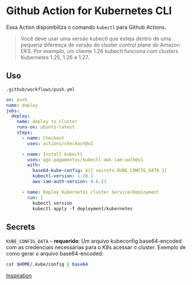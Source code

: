 # Github Action for Kubernetes CLI

Essa Action disponibiliza o comando `kubectl` para Github Actions.


> Você deve usar uma versão kubectl que esteja dentro de uma pequena diferença de versão do cluster control plane do Amazon EKS. Por exemplo, um cliente 1.26 kubectl funciona com clusters Kubernetes 1.25, 1.26 e 1.27.

## Uso

`.github/workflows/push.yml`

```yaml
on: push
name: deploy
jobs:
  deploy:
    name: deploy to cluster
    runs-on: ubuntu-latest
    steps:
      - name: Checkout
        uses: actions/checkout@v2

      - name: Install kubectl
        uses: qgx-pagamentos/kubectl-aws-iam-auth@v1
        with:
          base64-kube-config: ${{ secrets.KUBE_CONFIG_DATA }}
          kubectl-version: 1.28.1
          aws-iam-auth-version: 0.6.11

      - name: Deploy Kubernetes cluster Service/Deployment
        run: |
          kubectl version
          kubectl apply -f deployment/kubernetes
```

## Secrets

`KUBE_CONFIG_DATA` – **requerido**: Um arquivo kubeconfig base64-encoded com as credenciais necessárias para o K8s acessar o cluster.
Exemplo de como gerar o arquivo base64-encoded:
```bash
cat $HOME/.kube/config | base64
```
[Inspiration](https://github.com/kodermax/kubectl-aws-eks)
